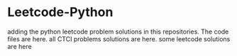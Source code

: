 # Leetcode-Python
adding the python leetcode problem solutions in this repositories. 
The code files are here.
all CTCI problems solutions are here.
some leetcode solutions are here


















































































































































































































































































































































































































